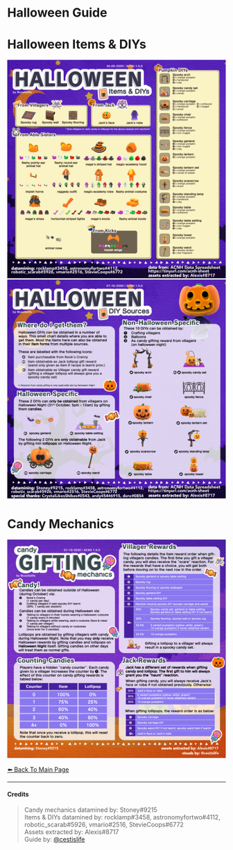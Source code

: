 # Halloween Guide

# Halloween Items & DIYs
[![Halloween Items](/img/halloween.png)](/img/halloween.png)
[![Halloween DIY Sources](/img/hwn-diy-sources.png)](/img/hwn-diy-sources.png)
# Candy Mechanics
[![Candy Mechanics](/img/candy.png)](/img/candy.png)

[⬅️ Back To Main Page](https://cestislife.github.io)

***

#### Credits
> Candy mechanics datamined by: Stoney#9215      
> Items & DIYs datamined by: rocklamp#3458, astronomyfortwo#4112, robotic_scarab#5926, vmario#2516, StevieCoops#6772   
> Assets extracted by: Alexis#8717   
> Guide by: [@cestislife](https://twitter.com/cestislife)

